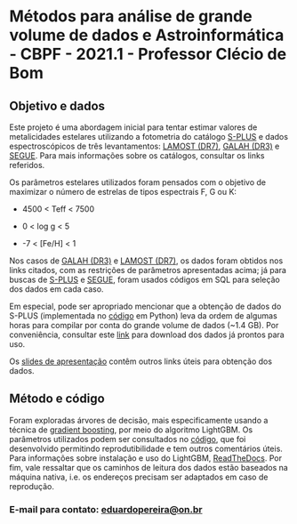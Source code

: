 # Métodos para análise de grande volume de dados e Astroinformática - CBPF - 2021.1 - Professor Clécio de Bom

## Objetivo e dados

Este projeto é uma abordagem inicial para tentar estimar valores de metalicidades estelares utilizando a fotometria do catálogo
[S-PLUS](https://splus.cloud/)
e dados espectroscópicos de três levantamentos:
[LAMOST (DR7)](http://dr7.lamost.org/),
[GALAH (DR3)](https://www.galah-survey.org/dr3/the_catalogues/) e
[SEGUE](http://www.sdss3.org/surveys/segue2.php).
Para mais informações sobre os catálogos, consultar os links referidos.

Os parâmetros estelares utilizados foram pensados com o objetivo de maximizar o número de estrelas de tipos espectrais F, G ou K:

* 4500 < Teff < 7500

* 0 < log g < 5

* -7 < [Fe/H] < 1

Nos casos de [GALAH (DR3)](https://www.galah-survey.org/dr3/the_catalogues/) e [LAMOST (DR7)](http://dr7.lamost.org/),
os dados foram obtidos nos links citados, com as restrições de parâmetros apresentadas acima;
já para buscas de
[S-PLUS](https://github.com/cdebom/AstroStatistic2021class/files/7737668/SQL_search_SPLUS.txt)
e
[SEGUE](https://github.com/cdebom/AstroStatistic2021class/files/7737667/SQL_search_SEGUE.txt),
foram usados códigos em SQL para seleção dos dados em cada caso.

Em especial, pode ser apropriado mencionar que a obtenção de dados do S-PLUS (implementada no 
[código](https://github.com/cdebom/AstroStatistic2021class/blob/main/10_phot_metallicities/jupyter_project_final_EMP.ipynb) em Python)
leva da ordem de algumas horas para compilar por conta do grande volume de dados (~1.4 GB).
Por conveniência, consultar este [link](https://mega.nz/folder/1VR0GLIJ#TtPJ7eUO16nfHR3n9SxQGg) para download dos dados já prontos para uso.

Os [slides de apresentação](https://github.com/cdebom/AstroStatistic2021class/files/7737694/projeto_AstroBigData21_EMP.pdf)
contêm outros links úteis para obtenção dos dados.

## Método e código

Foram exploradas árvores de decisão, mais especificamente usando a técnica de [gradient boosting](https://en.wikipedia.org/wiki/Gradient_boosting),
por meio do algoritmo LightGBM. Os parâmetros utilizados podem ser consultados no
[código](https://github.com/cdebom/AstroStatistic2021class/blob/main/10_phot_metallicities/jupyter_project_final_EMP.ipynb),
que foi desenvolvido permitindo reprodutibilidade e tem outros comentários úteis. 
Para informações sobre instalação e uso do LightGBM, [ReadTheDocs](https://lightgbm.readthedocs.io/en/latest/).
Por fim, vale ressaltar que os caminhos de leitura dos dados estão baseados na máquina nativa, i.e. os endereços precisam ser adaptados em caso de reprodução.

### E-mail para contato: eduardopereira@on.br
